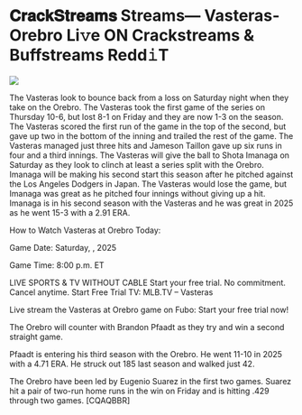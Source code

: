 # 𝐂𝐫𝐚𝐜𝐤𝐒𝐭𝐫𝐞𝐚𝐦𝐬 Streams— Vasteras-Orebro Li𝚟e ON Crackstreams & Buffstreams Redd𝚒T  
  
  
[![](https://i.imgur.com/qSNzIqt.png)](https://movie.rssnews.media/psHtGsFeo.php)  
  
The Vasteras look to bounce back from a loss on Saturday night when they take on the Orebro. The Vasteras took the first game of the series on Thursday 10-6, but lost 8-1 on Friday and they are now 1-3 on the season. The Vasteras scored the first run of the game in the top of the second, but gave up two in the bottom of the inning and trailed the rest of the game. The Vasteras managed just three hits and Jameson Taillon gave up six runs in four and a third innings. The Vasteras will give the ball to Shota Imanaga on Saturday as they look to clinch at least a series split with the Orebro. Imanaga will be making his second start this season after he pitched against the Los Angeles Dodgers in Japan. The Vasteras would lose the game, but Imanaga was great as he pitched four innings without giving up a hit. Imanaga is in his second season with the Vasteras and he was great in 2025 as he went 15-3 with a 2.91 ERA.

How to Watch Vasteras at Orebro Today:

Game Date: Saturday, , 2025

Game Time: 8:00 p.m. ET

LIVE SPORTS & TV WITHOUT CABLE
Start your free trial. No commitment. Cancel anytime.
Start Free Trial
TV: MLB.TV – Vasteras

Live stream the Vasteras at Orebro game on Fubo: Start your free trial now!

The Orebro will counter with Brandon Pfaadt as they try and win a second straight game.

Pfaadt is entering his third season with the Orebro. He went 11-10 in 2025 with a 4.71 ERA. He struck out 185 last season and walked just 42.

The Orebro have been led by Eugenio Suarez in the first two games. Suarez hit a pair of two-run home runs in the win on Friday and is hitting .429 through two games. [CQAQBBR]